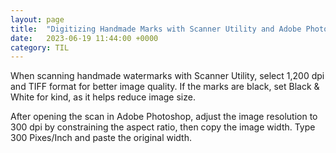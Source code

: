 ```yaml
---
layout: page
title:  "Digitizing Handmade Marks with Scanner Utility and Adobe Photoshop"
date:   2023-06-19 11:44:00 +0000
category: TIL
---
```


When scanning handmade watermarks with Scanner Utility, select 1,200 dpi and TIFF format for better image quality. If the marks are black, set Black & White for kind, as it helps reduce image size.

After opening the scan in Adobe Photoshop, adjust the image resolution to 300 dpi by constraining the aspect ratio, then copy the image width. Type 300 Pixes/Inch and paste the original width.